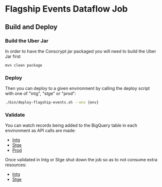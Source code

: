 # Flagship Events Dataflow Job

## Build and Deploy

### Build the Uber Jar

In order to have the Conscrypt jar packaged you will need to build the Uber Jar first
```sh
mvn clean package
```

### Deploy

Then you can deploy to a given environment by calling the deploy script with one of "intg", "stge" or "prod":
```sh
./bin/deploy-flagship-events.sh --env {env}
```

### Validate

You can watch records being added to the BigQuery table in each environment as API calls are made:

* [Intg](https://console.cloud.google.com/bigquery?walkthrough_id=dataflow_index&project=is-events-dataflow-intg&ws=!1m5!1m4!4m3!1sis-events-dataflow-prod!2scrm_prod!3sapi_call_made)
* [Stge](https://console.cloud.google.com/bigquery?walkthrough_id=dataflow_index&project=is-events-dataflow-stge&ws=!1m5!1m4!4m3!1sis-events-dataflow-prod!2scrm_prod!3sapi_call_made)
* [Prod](https://console.cloud.google.com/bigquery?walkthrough_id=dataflow_index&project=is-events-dataflow-prod&ws=!1m5!1m4!4m3!1sis-events-dataflow-prod!2scrm_prod!3sapi_call_made)

Once validated in Intg or Stge shut down the job so as to not consume extra resources:

* [Intg](https://console.cloud.google.com/dataflow/jobs?project=is-events-dataflow-intg&walkthrough_id=dataflow_index)
* [Stge](https://console.cloud.google.com/dataflow/jobs?project=is-events-dataflow-stge&walkthrough_id=dataflow_index)
